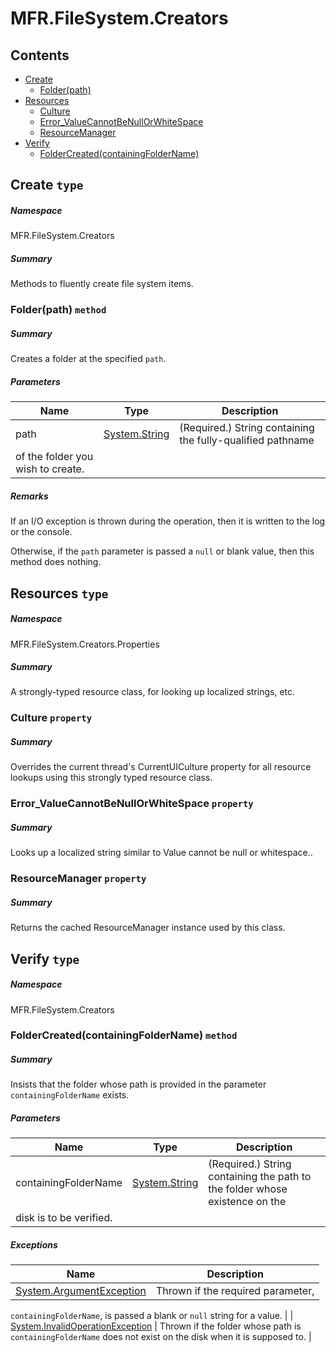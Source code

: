 <a name='assembly'></a>
# MFR.FileSystem.Creators

## Contents

- [Create](#T-MFR-FileSystem-Creators-Create 'MFR.FileSystem.Creators.Create')
  - [Folder(path)](#M-MFR-FileSystem-Creators-Create-Folder-System-String- 'MFR.FileSystem.Creators.Create.Folder(System.String)')
- [Resources](#T-MFR-FileSystem-Creators-Properties-Resources 'MFR.FileSystem.Creators.Properties.Resources')
  - [Culture](#P-MFR-FileSystem-Creators-Properties-Resources-Culture 'MFR.FileSystem.Creators.Properties.Resources.Culture')
  - [Error_ValueCannotBeNullOrWhiteSpace](#P-MFR-FileSystem-Creators-Properties-Resources-Error_ValueCannotBeNullOrWhiteSpace 'MFR.FileSystem.Creators.Properties.Resources.Error_ValueCannotBeNullOrWhiteSpace')
  - [ResourceManager](#P-MFR-FileSystem-Creators-Properties-Resources-ResourceManager 'MFR.FileSystem.Creators.Properties.Resources.ResourceManager')
- [Verify](#T-MFR-FileSystem-Creators-Verify 'MFR.FileSystem.Creators.Verify')
  - [FolderCreated(containingFolderName)](#M-MFR-FileSystem-Creators-Verify-FolderCreated-System-String- 'MFR.FileSystem.Creators.Verify.FolderCreated(System.String)')

<a name='T-MFR-FileSystem-Creators-Create'></a>
## Create `type`

##### Namespace

MFR.FileSystem.Creators

##### Summary

Methods to fluently create file system items.

<a name='M-MFR-FileSystem-Creators-Create-Folder-System-String-'></a>
### Folder(path) `method`

##### Summary

Creates a folder at the specified `path`.

##### Parameters

| Name | Type | Description |
| ---- | ---- | ----------- |
| path | [System.String](http://msdn.microsoft.com/query/dev14.query?appId=Dev14IDEF1&l=EN-US&k=k:System.String 'System.String') | (Required.) String containing the fully-qualified pathname
of the folder you wish to create. |

##### Remarks

If an I/O exception is thrown during the operation, then it is written to the
log or the console.



Otherwise, if the `path` parameter is passed a
`null` or blank value, then this method does nothing.

<a name='T-MFR-FileSystem-Creators-Properties-Resources'></a>
## Resources `type`

##### Namespace

MFR.FileSystem.Creators.Properties

##### Summary

A strongly-typed resource class, for looking up localized strings, etc.

<a name='P-MFR-FileSystem-Creators-Properties-Resources-Culture'></a>
### Culture `property`

##### Summary

Overrides the current thread's CurrentUICulture property for all
  resource lookups using this strongly typed resource class.

<a name='P-MFR-FileSystem-Creators-Properties-Resources-Error_ValueCannotBeNullOrWhiteSpace'></a>
### Error_ValueCannotBeNullOrWhiteSpace `property`

##### Summary

Looks up a localized string similar to Value cannot be null or whitespace..

<a name='P-MFR-FileSystem-Creators-Properties-Resources-ResourceManager'></a>
### ResourceManager `property`

##### Summary

Returns the cached ResourceManager instance used by this class.

<a name='T-MFR-FileSystem-Creators-Verify'></a>
## Verify `type`

##### Namespace

MFR.FileSystem.Creators

<a name='M-MFR-FileSystem-Creators-Verify-FolderCreated-System-String-'></a>
### FolderCreated(containingFolderName) `method`

##### Summary

Insists that the folder whose path is provided in the parameter
`containingFolderName` exists.

##### Parameters

| Name | Type | Description |
| ---- | ---- | ----------- |
| containingFolderName | [System.String](http://msdn.microsoft.com/query/dev14.query?appId=Dev14IDEF1&l=EN-US&k=k:System.String 'System.String') | (Required.) String containing the path to the folder whose existence on the
disk is to be verified. |

##### Exceptions

| Name | Description |
| ---- | ----------- |
| [System.ArgumentException](http://msdn.microsoft.com/query/dev14.query?appId=Dev14IDEF1&l=EN-US&k=k:System.ArgumentException 'System.ArgumentException') | Thrown if the required parameter,
`containingFolderName`, is passed a blank or
`null` string for a value. |
| [System.InvalidOperationException](http://msdn.microsoft.com/query/dev14.query?appId=Dev14IDEF1&l=EN-US&k=k:System.InvalidOperationException 'System.InvalidOperationException') | Thrown if the folder whose path is `containingFolderName`
does not exist on the disk when it is supposed to. |
